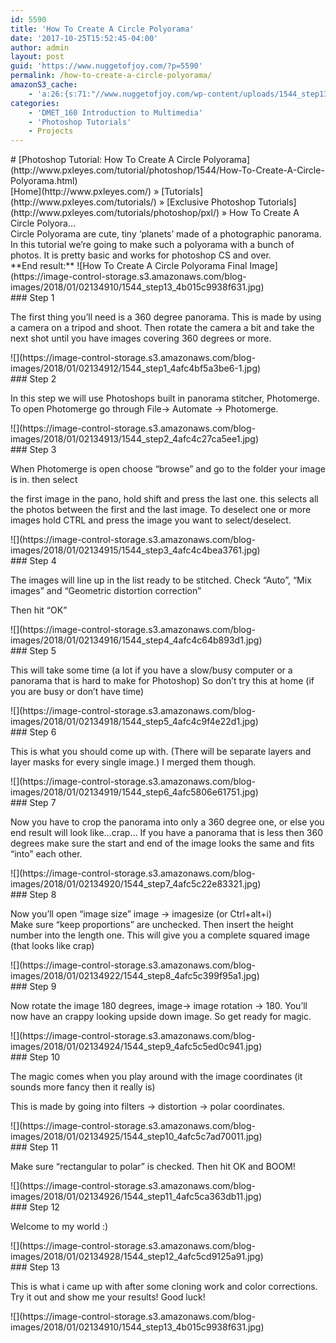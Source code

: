 ```yaml
---
id: 5590
title: 'How To Create A Circle Polyorama'
date: '2017-10-25T15:52:45-04:00'
author: admin
layout: post
guid: 'https://www.nuggetofjoy.com/?p=5590'
permalink: /how-to-create-a-circle-polyorama/
amazonS3_cache:
    - 'a:26:{s:71:"//www.nuggetofjoy.com/wp-content/uploads/1544_step13_4b015c9938f631.jpg";a:2:{s:2:"id";s:4:"6464";s:11:"source_type";s:13:"media-library";}s:100:"//image-control-storage.s3.amazonaws.com/blog-images/2018/01/02134910/1544_step13_4b015c9938f631.jpg";a:2:{s:2:"id";s:4:"6464";s:11:"source_type";s:13:"media-library";}s:71:"//www.nuggetofjoy.com/wp-content/uploads/1544_step1_4afc4bf5a3be6-1.jpg";a:2:{s:2:"id";s:4:"6466";s:11:"source_type";s:13:"media-library";}s:100:"//image-control-storage.s3.amazonaws.com/blog-images/2018/01/02134912/1544_step1_4afc4bf5a3be6-1.jpg";a:2:{s:2:"id";s:4:"6466";s:11:"source_type";s:13:"media-library";}s:70:"//www.nuggetofjoy.com/wp-content/uploads/1544_step2_4afc4c27ca5ee1.jpg";a:2:{s:2:"id";s:4:"6468";s:11:"source_type";s:13:"media-library";}s:99:"//image-control-storage.s3.amazonaws.com/blog-images/2018/01/02134913/1544_step2_4afc4c27ca5ee1.jpg";a:2:{s:2:"id";s:4:"6468";s:11:"source_type";s:13:"media-library";}s:70:"//www.nuggetofjoy.com/wp-content/uploads/1544_step3_4afc4c4bea3761.jpg";a:2:{s:2:"id";s:4:"6470";s:11:"source_type";s:13:"media-library";}s:99:"//image-control-storage.s3.amazonaws.com/blog-images/2018/01/02134915/1544_step3_4afc4c4bea3761.jpg";a:2:{s:2:"id";s:4:"6470";s:11:"source_type";s:13:"media-library";}s:70:"//www.nuggetofjoy.com/wp-content/uploads/1544_step4_4afc4c64b893d1.jpg";a:2:{s:2:"id";s:4:"6472";s:11:"source_type";s:13:"media-library";}s:99:"//image-control-storage.s3.amazonaws.com/blog-images/2018/01/02134916/1544_step4_4afc4c64b893d1.jpg";a:2:{s:2:"id";s:4:"6472";s:11:"source_type";s:13:"media-library";}s:70:"//www.nuggetofjoy.com/wp-content/uploads/1544_step5_4afc4c9f4e22d1.jpg";a:2:{s:2:"id";s:4:"6474";s:11:"source_type";s:13:"media-library";}s:99:"//image-control-storage.s3.amazonaws.com/blog-images/2018/01/02134918/1544_step5_4afc4c9f4e22d1.jpg";a:2:{s:2:"id";s:4:"6474";s:11:"source_type";s:13:"media-library";}s:70:"//www.nuggetofjoy.com/wp-content/uploads/1544_step6_4afc5806e61751.jpg";a:2:{s:2:"id";s:4:"6476";s:11:"source_type";s:13:"media-library";}s:99:"//image-control-storage.s3.amazonaws.com/blog-images/2018/01/02134919/1544_step6_4afc5806e61751.jpg";a:2:{s:2:"id";s:4:"6476";s:11:"source_type";s:13:"media-library";}s:70:"//www.nuggetofjoy.com/wp-content/uploads/1544_step7_4afc5c22e83321.jpg";a:2:{s:2:"id";s:4:"6478";s:11:"source_type";s:13:"media-library";}s:99:"//image-control-storage.s3.amazonaws.com/blog-images/2018/01/02134920/1544_step7_4afc5c22e83321.jpg";a:2:{s:2:"id";s:4:"6478";s:11:"source_type";s:13:"media-library";}s:70:"//www.nuggetofjoy.com/wp-content/uploads/1544_step8_4afc5c399f95a1.jpg";a:2:{s:2:"id";s:4:"6480";s:11:"source_type";s:13:"media-library";}s:99:"//image-control-storage.s3.amazonaws.com/blog-images/2018/01/02134922/1544_step8_4afc5c399f95a1.jpg";a:2:{s:2:"id";s:4:"6480";s:11:"source_type";s:13:"media-library";}s:70:"//www.nuggetofjoy.com/wp-content/uploads/1544_step9_4afc5c5ed0c941.jpg";a:2:{s:2:"id";s:4:"6482";s:11:"source_type";s:13:"media-library";}s:99:"//image-control-storage.s3.amazonaws.com/blog-images/2018/01/02134924/1544_step9_4afc5c5ed0c941.jpg";a:2:{s:2:"id";s:4:"6482";s:11:"source_type";s:13:"media-library";}s:71:"//www.nuggetofjoy.com/wp-content/uploads/1544_step10_4afc5c7ad70011.jpg";a:2:{s:2:"id";s:4:"6484";s:11:"source_type";s:13:"media-library";}s:100:"//image-control-storage.s3.amazonaws.com/blog-images/2018/01/02134925/1544_step10_4afc5c7ad70011.jpg";a:2:{s:2:"id";s:4:"6484";s:11:"source_type";s:13:"media-library";}s:71:"//www.nuggetofjoy.com/wp-content/uploads/1544_step11_4afc5ca363db11.jpg";a:2:{s:2:"id";s:4:"6486";s:11:"source_type";s:13:"media-library";}s:100:"//image-control-storage.s3.amazonaws.com/blog-images/2018/01/02134926/1544_step11_4afc5ca363db11.jpg";a:2:{s:2:"id";s:4:"6486";s:11:"source_type";s:13:"media-library";}s:71:"//www.nuggetofjoy.com/wp-content/uploads/1544_step12_4afc5cd9125a91.jpg";a:2:{s:2:"id";s:4:"6488";s:11:"source_type";s:13:"media-library";}s:100:"//image-control-storage.s3.amazonaws.com/blog-images/2018/01/02134928/1544_step12_4afc5cd9125a91.jpg";a:2:{s:2:"id";s:4:"6488";s:11:"source_type";s:13:"media-library";}}'
categories:
    - 'DMET_160 Introduction to Multimedia'
    - 'Photoshop Tutorials'
    - Projects
---
```


<div class="box"># [Photoshop Tutorial: How To Create A Circle Polyorama](http://www.pxleyes.com/tutorial/photoshop/1544/How-To-Create-A-Circle-Polyorama.html)

<div class="breadcrumb">[Home](http://www.pxleyes.com/) » [Tutorials](http://www.pxleyes.com/tutorials/) » [Exclusive Photoshop Tutorials](http://www.pxleyes.com/tutorials/photoshop/pxl/) » How To Create A Circle Polyora…</div><div class="clearboth"></div><div class="div_tutgoal">Circle Polyorama are cute, tiny ‘planets’ made of a photographic panorama.  
In this tutorial we’re going to make such a polyorama with a bunch of photos. It is pretty basic and works for photoshop CS and over. <div class="clearboth"></div><div>**End result:**  
![How To Create A Circle Polyorama Final Image](https://image-control-storage.s3.amazonaws.com/blog-images/2018/01/02134910/1544_step13_4b015c9938f631.jpg)</div></div></div><div class="box">### Step 1

The first thing you’ll need is a 360 degree panorama. This is made by using a camera on a tripod and shoot. Then rotate the camera a bit and take the next shot until you have images covering 360 degrees or more.

<div class="txt_center">![](https://image-control-storage.s3.amazonaws.com/blog-images/2018/01/02134912/1544_step1_4afc4bf5a3be6-1.jpg)</div>### Step 2

In this step we will use Photoshops built in panorama stitcher, Photomerge.  
To open Photomerge go through File-&gt; Automate -&gt; Photomerge.

<div class="txt_center">![](https://image-control-storage.s3.amazonaws.com/blog-images/2018/01/02134913/1544_step2_4afc4c27ca5ee1.jpg)</div>### Step 3

When Photomerge is open choose “browse” and go to the folder your image is in. then select

the first image in the pano, hold shift and press the last one. this selects all the photos between the first and the last image. To deselect one or more images hold CTRL and press the image you want to select/deselect.

<div class="txt_center">![](https://image-control-storage.s3.amazonaws.com/blog-images/2018/01/02134915/1544_step3_4afc4c4bea3761.jpg)</div>### Step 4

The images will line up in the list ready to be stitched. Check “Auto”, “Mix images” and “Geometric distortion correction”

Then hit “OK”

<div class="txt_center">![](https://image-control-storage.s3.amazonaws.com/blog-images/2018/01/02134916/1544_step4_4afc4c64b893d1.jpg)</div>### Step 5

This will take some time (a lot if you have a slow/busy computer or a panorama that is hard to make for Photoshop) So don’t try this at home (if you are busy or don’t have time)

<div class="txt_center">![](https://image-control-storage.s3.amazonaws.com/blog-images/2018/01/02134918/1544_step5_4afc4c9f4e22d1.jpg)</div>### Step 6

This is what you should come up with. (There will be separate layers and layer masks for every single image.) I merged them though.

<div class="txt_center">![](https://image-control-storage.s3.amazonaws.com/blog-images/2018/01/02134919/1544_step6_4afc5806e61751.jpg)</div>### Step 7

Now you have to crop the panorama into only a 360 degree one, or else you end result will look like…crap… If you have a panorama that is less then 360 degrees make sure the start and end of the image looks the same and fits “into” each other.

<div class="txt_center">![](https://image-control-storage.s3.amazonaws.com/blog-images/2018/01/02134920/1544_step7_4afc5c22e83321.jpg)</div>### Step 8

Now you’ll open “image size” image -&gt; imagesize (or Ctrl+alt+i)  
Make sure “keep proportions” are unchecked. Then insert the height number into the length one. This will give you a complete squared image (that looks like crap)

<div class="txt_center">![](https://image-control-storage.s3.amazonaws.com/blog-images/2018/01/02134922/1544_step8_4afc5c399f95a1.jpg)</div>### Step 9

Now rotate the image 180 degrees, image-&gt; image rotation -&gt; 180. You’ll now have an crappy looking upside down image. So get ready for magic.

<div class="txt_center">![](https://image-control-storage.s3.amazonaws.com/blog-images/2018/01/02134924/1544_step9_4afc5c5ed0c941.jpg)</div>### Step 10

The magic comes when you play around with the image coordinates (it sounds more fancy then it really is)

This is made by going into filters -&gt; distortion -&gt; polar coordinates.

<div class="txt_center">![](https://image-control-storage.s3.amazonaws.com/blog-images/2018/01/02134925/1544_step10_4afc5c7ad70011.jpg)</div>### Step 11

Make sure “rectangular to polar” is checked. Then hit OK and BOOM!

<div class="txt_center">![](https://image-control-storage.s3.amazonaws.com/blog-images/2018/01/02134926/1544_step11_4afc5ca363db11.jpg)</div>### Step 12

Welcome to my world :)

<div class="txt_center">![](https://image-control-storage.s3.amazonaws.com/blog-images/2018/01/02134928/1544_step12_4afc5cd9125a91.jpg)</div>### Step 13

This is what i came up with after some cloning work and color corrections.  
Try it out and show me your results! Good luck!

<div class="txt_center">![](https://image-control-storage.s3.amazonaws.com/blog-images/2018/01/02134910/1544_step13_4b015c9938f631.jpg)</div></div>